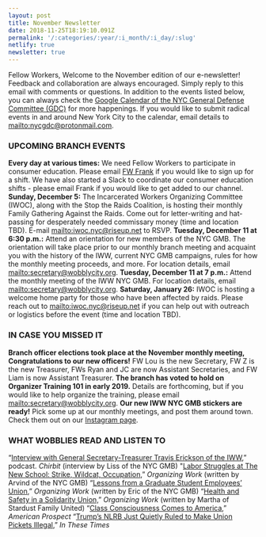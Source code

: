```yaml
---
layout: post
title: November Newsletter
date: 2018-11-25T18:19:10.091Z
permalink: '/:categories/:year/:i_month/:i_day/:slug'
netlify: true
newsletter: true
---
```

Fellow Workers,
Welcome  to the November edition of our e-newsletter! Feedback and collaboration  are always encouraged. Simply reply to this email with comments or questions.
In addition to the events listed below, you can always check the [Google Calendar of the NYC General Defense Committee (GDC)](https://calendar.google.com/calendar/embed?src=nycgdc%40protonmail.com&ctz=America/New_York) for more happenings. If you would like to submit radical events in and around New York City to the calendar, email details to <mailto:nycgdc@protonmail.com>.
### UPCOMING BRANCH EVENTS
**Every day at various times:** We need Fellow Workers to participate in consumer education. Please email [FW Frank](mailto:secretary@wobblycity.org) if you would like to sign up for a shift. We have also started a Slack to coordinate our consumer education shifts - please email Frank if you would like to get added to our channel.
**Sunday, December 5:** The Incarcerated  Workers Organizing Committee (IWOC), along with the Stop the Raids Coalition,  is hosting their monthly Family Gathering Against the Raids. Come out for letter-writing and hat-passing for desperately needed commissary money (time and location TBD). E-mail <mailto:iwoc.nyc@riseup.net> to RSVP.
**Tuesday, December 11 at 6:30 p.m.:** Attend  an orientation for new members of the NYC GMB. The orientation will take place prior to our monthly branch meeting and acquaint you with the  history of the IWW, current NYC GMB campaigns, rules for how the  monthly meeting proceeds, and more. For location details, email <mailto:secretary@wobblycity.org>.
**Tuesday, December 11 at 7 p.m.:** Attend the monthly meeting of the IWW NYC GMB. For location details, email <mailto:secretary@wobblycity.org>.
**Saturday, January 26:** IWOC is hosting a welcome home party for those who have been affected by raids. Please reach out to <mailto:iwoc.nyc@riseup.net> if you can help out with outreach or logistics before the event (time and location TBD).
### IN CASE YOU MISSED IT
**Branch officer elections took place at the November monthly meeting, Congratulations to our new officers!** FW Lou is the new Secretary, FW Z is the new Treasurer, FWs Ryan and JC are now Assistant Secretaries, and FW Liam is now Assistant Treasurer.
**The branch has voted to hold on Organizer Training 101 in early 2019.** Details are forthcoming, but if you would like to help organize the training, please email <mailto:secretary@wobblycity.org>.
**Our new IWW NYC GMB stickers are ready!** Pick some up at our monthly meetings, and post them around town. Check them out on our [Instagram page](https://www.instagram.com/iwwnyc/).
### WHAT WOBBLIES READ AND LISTEN TO
“[Interview with General Secretary-Treasurer Travis Erickson of the IWW](https://chirb.it/n45nNG),” podcast. _Chirbit_ (interview by Liss of the NYC GMB)
"[Labor Struggles at The New School: Strike, Wildcat, Occupation](http://organizing.work/2018/09/labor-struggles-at-the-new-school-strike-wildcat-occupation/),” _Organizing Work_ (written by Arvind of the NYC GMB)
“[Lessons from a Graduate Student Employees’ Union](http://organizing.work/2018/10/lessons-from-a-graduate-student-employees-union/),” _Organizing Work_ (written by Eric of the NYC GMB)
“[Health and Safety in a Solidarity Union,](http://organizing.work/2018/10/health-and-safety-in-a-solidarity-union/)” _Organizing Work_ (written by Martha of Stardust Family United)
“[Class Consciousness Comes to America](http://prospect.org/article/class-consciousness-comes-america),” _American Prospect_
“[Trump’s NLRB Just Quietly Ruled to Make Union Pickets Illegal](http://inthesetimes.com/working/entry/21530/trump_nlrb_union_pickets_illegal_labor_joint_employer),” _In These Times_
